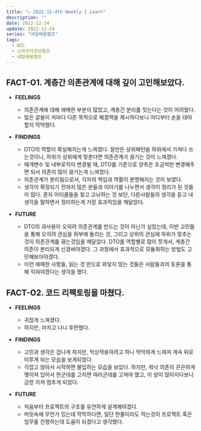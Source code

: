 ```yaml
---
title: "✏️ 2022-12-4th Weekly I Learn"
description: ""
date: 2022-12-24
update: 2022-12-24
series: "내일배움캠프"
tags:
  - WIL
  - 스파르타코딩캠프
  - 내일배움캠프
---
```


## FACT-O1. 계층간 의존관계에 대해 깊이 고민해보았다.

- **FEELINGS**

  - 의존관계에 대해 애매한 부분이 많았고, 계층간 분리를 짓는다는 것이 어려웠다.
  - 많은 글들이 저마다 다른 목적으로 해결책을 제시하다보니 어디부터 손을 대야할지 막막했다.

- **FINDINGS**

  - DTO의 역할이 확실해지는게 느껴졌다. 잘만든 상위패턴을 하위에서 가져다 쓰는것이니, 하위가 상위에게 맞춘다면 의존관계가 끊기는 것이 느껴졌다.
  - 매개변수 및 내부로직이 변경될 때, DTO를 기준으로 양측은 조금씩만 변경해주면 되서 의존이 많이 끊기는게 느껴졌다.
  - 의존관계가 분리됨으로서, 각자의 책임과 역활이 분명해지는 것이 보였다.
  - 생각이 확정되기 전까지 많은 분들과 이야기를 나누면서 생각이 정리가 된 것들이 많다. 혼자 아티클들을 찾고 고뇌하는 것 보단, 다른사람들의 생각을 듣고 내생각을 말하면서 정리하는게 가장 효과적임을 깨달았다.

- **FUTURE**
  - DTO의 과사용이 오히려 의존관계를 만드는 것이 아닌가 싶었는데, 이번 고민들을 통해 오히려 관심을 외부에 돌리는 것, 그리고 상위의 관심에 하위가 맞추는것이 의존관계를 끊는것임을 깨달았다. DTO를 역할별로 많이 쪼개서, 계층간 의존이 분리되게 신경써야겠다. 그 과정에서 효과적으로 모듈화하는 방법도 고민해보아야겠다.
  - 이런 애매한 사항들, 읽는 것 만으로 와닿지 않는 것들은 사람들과의 토론을 통해 익혀야겠다는 생각을 했다.

## FACT-O2. 코드 리팩토링을 마쳤다.

- **FEELINGS**

  - 귀찮게 느껴졌다.
  - 하지만, 마치고 나니 후련했다.

- **FINDINGS**

  - 고민과 생각은 겁나게 하지만, 막상적용하려고 하니 막막하게 느껴져 계속 뒤로 미루게 되는 모습을 보게되었다.
  - 각잡고 앉아서 시작하면 몰입하는 모습을 보았다. 하지만, 워낙 의존이 끈끈하게 맺어져 있어서 한군데를 고치면 여러군데를 고쳐야 했고, 이 양이 많아지다보니 금방 지쳐 멈추게 되었다.

- **FUTURE**

  - 처음부터 프로젝트의 구조를 유연하게 설계해야겠다.
  - 머릿속에 무언가 있는데 막막하다면, 일단 한줄이라도 적는것이 프로젝트 혹은 업무를 진행하는데 도움이 되겠다고 생각했다.
